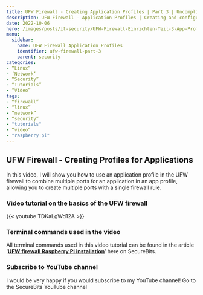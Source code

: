```yaml
---
title: UFW Firewall - Creating Application Profiles | Part 3 | Uncomplicated Firewall
description: UFW Firewall - Application Profiles | Creating and configuring application profiles
date: 2022-10-06
hero: /images/posts/it-security/UFW-Firewall-Einrichten-Teil-3-App-Profile.png
menu:
  sidebar:
    name: UFW Firewall Application Profiles
    identifier: ufw-firewall-part-3
    parent: security
categories:
- “Linux”
- ‘Network’
- “Security” 
- “Tutorials”
- “Video”
tags:
- “firewall”
- “linux”
- “network”
- “security”
- "tutorials"
- “video”
- "raspberry pi"
---
```

## UFW Firewall - Creating Profiles for Applications
In this video, I will show you how to use an application profile in the UFW firewall to combine multiple ports for an application in an app profile, allowing you to create multiple ports with a single firewall rule.
### Video tutorial on the basics of the UFW firewall
{{< youtube TDKaLgWd12A >}}
### Terminal commands used in the video
All terminal commands used in this video tutorial can be found in the article ‘**[UFW firewall Raspberry Pi installation](https://secure-bits.org/ufw-firewall-raspberry-pi/)**’ here on SecureBits.
### Subscribe to YouTube channel
I would be very happy if you would subscribe to my YouTube channel!
Go to the SecureBits YouTube channel
